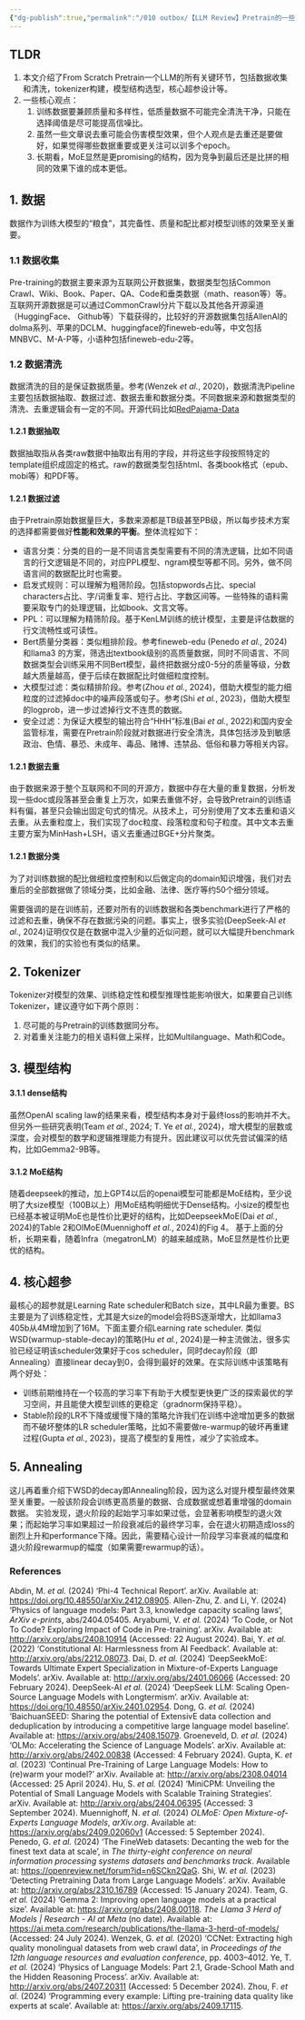 ```yaml
---
{"dg-publish":true,"permalink":"/010 outbox/【LLM Review】Pretrain的一些实践经验 - 2025-M2/","tags":["LLM/Pretrain"]}
---
```


## TLDR
1. 本文介绍了From Scratch Pretrain一个LLM的所有关键环节，包括数据收集和清洗，tokenizer构建，模型结构选型，核心超参设计等。
2. 一些核心观点：
	1. 训练数据要兼顾质量和多样性，低质量数据不可能完全清洗干净，只能在选择阈值是尽可能提高信噪比。
	2. 虽然一些文章说去重可能会伤害模型效果，但个人观点是去重还是要做好，如果觉得哪些数据重要或更关注可以训多个epoch。
	3. 长期看，MoE显然是更promising的结构，因为竞争到最后还是比拼的相同的效果下谁的成本更低。

## 1. 数据
数据作为训练大模型的“粮食”，其完备性、质量和配比都对模型训练的效果至关重要。
### 1.1 数据收集
Pre-training的数据主要来源为互联网公开数据集，数据类型包括Common Crawl、Wiki、Book、Paper、QA、Code和垂类数据（math、reason等）等。
互联网开源数据是可以通过CommonCrawl分片下载以及其他各开源渠道（HuggingFace、 Github等）下载获得的，比较好的开源数据集包括AllenAI的dolma系列、苹果的DCLM、huggingface的fineweb-edu等，中文包括MNBVC、M-A-P等，小语种包括fineweb-edu-2等。
### 1.2 数据清洗
数据清洗的目的是保证数据质量。参考(Wenzek _et al._, 2020)，数据清洗Pipeline主要包括数据抽取、数据过滤、数据去重和数据分类。不同数据来源和数据类型的清洗、去重逻辑会有一定的不同。开源代码比如[RedPajama-Data](https://github.com/togethercomputer/RedPajama-Data)
#### 1.2.1 数据抽取
数据抽取指从各类raw数据中抽取出有用的字段，并将这些字段按照特定的template组织成固定的格式。raw的数据类型包括html、各类book格式（epub、mobi等）和PDF等。
#### 1.2.1 数据过滤
由于Pretrain原始数据量巨大，多数来源都是TB级甚至PB级，所以每步技术方案的选择都需要做好**性能和效果的平衡**。整体流程如下：
- 语言分类：分类的目的一是不同语言类型需要有不同的清洗逻辑，比如不同语言的行文逻辑是不同的，对应PPL模型、ngram模型等都不同。另外，做不同语言间的数据配比时也需要。
- 启发式规则：可以理解为粗筛阶段。包括stopwords占比、special characters占比、字/词重复率、短行占比、字数区间等。一些特殊的语料需要采取专门的处理逻辑，比如book、文言文等。
- PPL：可以理解为精筛阶段。基于KenLM训练的统计模型，主要是评估数据的行文流畅性或可读性。
- Bert质量分类器：类似粗排阶段。参考fineweb-edu (Penedo _et al._, 2024) 和llama3 的方案，筛选出textbook级别的高质量数据，同时不同语言、不同数据类型会训练采用不同Bert模型，最终把数据分成0-5分的质量等级，分数越大质量越高，便于后续在数据配比时做细粒度控制。
- 大模型过滤：类似精排阶段。参考(Zhou _et al._, 2024)，借助大模型的能力细粒度的过滤掉doc中的噪声段落或句子。参考(Shi _et al._, 2023)，借助大模型的logprob，进一步过滤掉行文不连贯的数据。
- 安全过滤：为保证大模型的输出符合“HHH”标准(Bai _et al._, 2022)和国内安全监管标准，需要在Pretrain阶段就对数据进行安全清洗，具体包括涉及到敏感政治、色情、暴恐、未成年、毒品、赌博、违禁品、低俗和暴力等相关内容。
#### 1.2.1 数据去重
由于数据来源于整个互联网和不同的开源方，数据中存在大量的重复数据，分析发现一些doc或段落甚至会重复上万次，如果去重做不好，会导致Pretrain的训练语料有偏，甚至只会输出固定句式的情况。从技术上，可分别使用了文本去重和语义去重。从去重粒度上，我们实现了doc粒度、段落粒度和句子粒度。其中文本去重主要方案为MinHash+LSH，语义去重通过BGE+分片聚类。
#### 1.2.1 数据分类
为了对训练数据的配比做细粒度控制和以后做定向的domain知识增强，我们对去重后的全部数据做了领域分类，比如金融、法律、医疗等约50个细分领域。

需要强调的是在训练前，还要对所有的训练数据和各类benchmark进行了严格的过滤和去重，确保不存在数据污染的问题。事实上，很多实验(DeepSeek-AI _et al._, 2024)证明仅仅是在数据中混入少量的近似问题，就可以大幅提升benchmark的效果，我们的实验也有类似的结果。
## 2. Tokenizer
Tokenizer对模型的效果、训练稳定性和模型推理性能影响很大，如果要自己训练Tokenizer，建议遵守如下两个原则：
1. 尽可能的与Pretrain的训练数据同分布。
2. 对着重关注能力的相关语料做上采样，比如Multilanguage、Math和Code。
## 3. 模型结构
#### 3.1.1 dense结构
虽然OpenAI scaling law的结果来看，模型结构本身对于最终loss的影响并不大。但另外一些研究表明(Team _et al._, 2024; T. Ye _et al._, 2024)，增大模型的层数或深度，会对模型的数学和逻辑推理能力有提升。因此建议可以优先尝试偏深的结构，比如Gemma2-9B等。
#### 3.1.2 MoE结构
随着deepseek的推动，加上GPT4以后的openai模型可能都是MoE结构，至少说明了大size模型（100B以上）用MoE结构明细优于Dense结构。小size的模型也已经基本被证明MoE也是性价比更好的结构，比如DeepseekMoE(Dai _et al._, 2024)的Table 2和OlMoE(Muennighoff _et al._, 2024)的Fig 4。
基于上面的分析，长期来看，随着Infra（megatronLM）的越来越成熟，MoE显然是性价比更优的结构。
## 4. 核心超参
最核心的超参就是Learning Rate scheduler和Batch size，其中LR最为重要。BS主要是为了训练稳定性，尤其是大size的model会将BS逐渐增大，比如llama3 405b从4M增加到了16M。下面主要介绍Learning rate scheduler.
类似WSD(warmup-stable-decay)的策略(Hu _et al._, 2024)是一种主流做法，很多实验已经证明该scheduler效果好于cos scheduler，同时decay阶段（即Annealing）直接linear decay到0，会得到最好的效果。在实际训练中该策略有两个好处：
- 训练前期维持在一个较高的学习率下有助于大模型更快更广泛的探索最优的学习空间，并且能使大模型训练的更稳定（gradnorm保持平稳）。
- Stable阶段的LR不下降或缓慢下降的策略允许我们在训练中途增加更多的数据而不破坏整体的LR scheduler策略，比如不需要做re-warmup的破坏再重建过程(Gupta _et al._, 2023)，提高了模型的复用性，减少了实验成本。
## 5. Annealing
这儿再着重介绍下WSD的decay即Annealing阶段，因为这么对提升模型最终效果至关重要。一般该阶段会训练更高质量的数据、合成数据或想着重增强的domain数据。
实验发现，退火阶段的起始学习率如果过低，会显著影响模型的退火效果；而起始学习率如果超过一阶段衰减后的最终学习率，会在退火初期造成loss的剧烈上升和performance下降。因此，需要精心设计一阶段学习率衰减的幅度和退火阶段rewarmup的幅度（如果需要rewarmup的话）。

### References
Abdin, M. _et al._ (2024) ‘Phi-4 Technical Report’. arXiv. Available at: https://doi.org/10.48550/arXiv.2412.08905.
Allen-Zhu, Z. and Li, Y. (2024) ‘Physics of language models: Part 3.3, knowledge capacity scaling laws’, _ArXiv e-prints_, abs/2404.05405.
Aryabumi, V. _et al._ (2024) ‘To Code, or Not To Code? Exploring Impact of Code in Pre-training’. arXiv. Available at: http://arxiv.org/abs/2408.10914 (Accessed: 22 August 2024).
Bai, Y. _et al._ (2022) ‘Constitutional AI: Harmlessness from AI Feedback’. Available at: http://arxiv.org/abs/2212.08073.
Dai, D. _et al._ (2024) ‘DeepSeekMoE: Towards Ultimate Expert Specialization in Mixture-of-Experts Language Models’. arXiv. Available at: http://arxiv.org/abs/2401.06066 (Accessed: 20 February 2024).
DeepSeek-AI _et al._ (2024) ‘DeepSeek LLM: Scaling Open-Source Language Models with Longtermism’. arXiv. Available at: https://doi.org/10.48550/arXiv.2401.02954.
Dong, G. _et al._ (2024) ‘BaichuanSEED: Sharing the potential of ExtensivE data collection and deduplication by introducing a competitive large language model baseline’. Available at: https://arxiv.org/abs/2408.15079.
Groeneveld, D. _et al._ (2024) ‘OLMo: Accelerating the Science of Language Models’. arXiv. Available at: http://arxiv.org/abs/2402.00838 (Accessed: 4 February 2024).
Gupta, K. _et al._ (2023) ‘Continual Pre-Training of Large Language Models: How to (re)warm your model?’ arXiv. Available at: http://arxiv.org/abs/2308.04014 (Accessed: 25 April 2024).
Hu, S. _et al._ (2024) ‘MiniCPM: Unveiling the Potential of Small Language Models with Scalable Training Strategies’. arXiv. Available at: http://arxiv.org/abs/2404.06395 (Accessed: 3 September 2024).
Muennighoff, N. _et al._ (2024) _OLMoE: Open Mixture-of-Experts Language Models_, _arXiv.org_. Available at: https://arxiv.org/abs/2409.02060v1 (Accessed: 5 September 2024).
Penedo, G. _et al._ (2024) ‘The FineWeb datasets: Decanting the web for the finest text data at scale’, in _The thirty-eight conference on neural information processing systems datasets and benchmarks track_. Available at: https://openreview.net/forum?id=n6SCkn2QaG.
Shi, W. _et al._ (2023) ‘Detecting Pretraining Data from Large Language Models’. arXiv. Available at: http://arxiv.org/abs/2310.16789 (Accessed: 15 January 2024).
Team, G. _et al._ (2024) ‘Gemma 2: Improving open language models at a practical size’. Available at: https://arxiv.org/abs/2408.00118.
_The Llama 3 Herd of Models | Research - AI at Meta_ (no date). Available at: https://ai.meta.com/research/publications/the-llama-3-herd-of-models/ (Accessed: 24 July 2024).
Wenzek, G. _et al._ (2020) ‘CCNet: Extracting high quality monolingual datasets from web crawl data’, in _Proceedings of the 12th language resources and evaluation conference_, pp. 4003–4012.
Ye, T. _et al._ (2024) ‘Physics of Language Models: Part 2.1, Grade-School Math and the Hidden Reasoning Process’. arXiv. Available at: http://arxiv.org/abs/2407.20311 (Accessed: 5 December 2024).
Zhou, F. _et al._ (2024) ‘Programming every example: Lifting pre-training data quality like experts at scale’. Available at: https://arxiv.org/abs/2409.17115.
